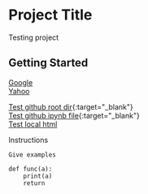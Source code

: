 # Project Title
Testing project

## Getting Started
[Google](https://www.google.com)  
[Yahoo](http://www.yahoo.com)  

[Test github root dir](https://github.com/gal-a/testing){:target="_blank"}  
[Test github ipynb file](https://github.com/gal-a/testing/blob/master/docs/test_folder/Scraping_For_Data.ipynb){:target="_blank"}  
[Test local html](test_folder/test.html)  

Instructions
```
Give examples

def func(a):
    print(a)
    return
```


